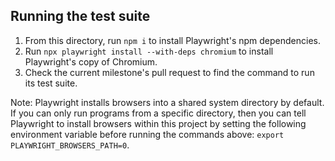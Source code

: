 ## Running the test suite

1. From this directory, run `npm i` to install Playwright's npm dependencies.
2. Run `npx playwright install --with-deps chromium` to install Playwright's copy of Chromium.
3. Check the current milestone's pull request to find the command to run its test suite.


Note: Playwright installs browsers into a shared system directory by default.  If you can only run programs from a specific directory, then you can tell Playwright to install browsers within this project by setting the following environment variable before running the commands above: `export PLAYWRIGHT_BROWSERS_PATH=0`.